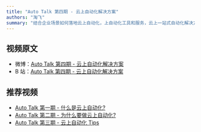 ```yaml
---
title: "Auto Talk 第四期 - 云上自动化解决方案"
authors: "淘飞"
summary: "结合企业场景如何落地云上自动化，上自动化工具和服务，云上一站式自动化解决方案，账号工厂创建安全合规云账号。"
---
```


## 视频原文
- 微博：[Auto Talk 第四期 - 云上自动化解决方案](https://weibo.com/u/1939498534?tabtype=newVideo&layerid=4961182735926325)
- B 站：[Auto Talk 第四期 - 云上自动化解决方案](https://www.bilibili.com/video/BV14h4y1i7vC)

## 推荐视频
- [Auto Talk 第一期 - 什么是云上自动化?](101-autotalk01-what-is-cloud-automation.markdown)
- [Auto Talk 第二期 - 为什么要做云上自动化? ](101-autotalk02-why-needs-cloud-automation.markdown)
- [Auto Talk 第三期 - 云上自动化 Tips](101-autotalk03-cloud-automation-practise-tips.markdown)
